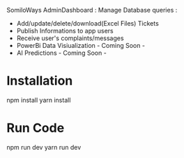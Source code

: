 SomiloWays AdminDashboard : Manage Database queries :

- Add/update/delete/download(Excel Files) Tickets
- Publish Informations to app users
- Receive user's complaints/messages
- PowerBi Data Visiualization - Coming Soon -
- AI Predictions - Coming Soon -

# Installation

npm install
yarn install

# Run Code

npm run dev
yarn run dev
